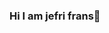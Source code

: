 ### Hi I am jefri frans👋

<!--
**jefrifrans/jefrifrans** is a ✨ _special_ ✨ repository because its `README.md` (this file) appears on your GitHub profile.

<h1> I am mathematican computaional science </h1>
